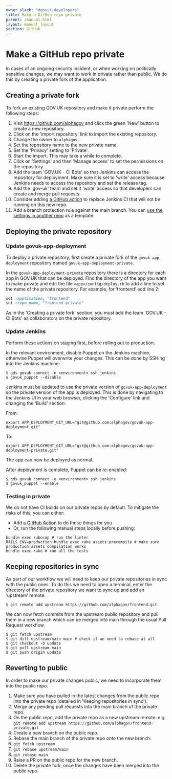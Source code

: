 ```yaml
---
owner_slack: "#govuk-developers"
title: Make a GitHub repo private
parent: /manual.html
layout: manual_layout
section: GitHub
---
```


# Make a GitHub repo private

In cases of an ongoing security incident, or when working on politically sensitive changes, we may want to work in private rather than public. We do this by creating a private fork of the application.

## Creating a private fork

To fork an existing GOV.UK repository and make it private perform the following steps:

1. Visit <https://github.com/alphagov> and click the green 'New' button to create a new repository.
1. Click on the 'import repository' link to import the existing repository.
1. Change the owner to `alphagov`.
1. Set the repository name to the new private name.
1. Set the 'Privacy' setting to 'Private'.
1. Start the import. This may take a while to complete.
1. Click on 'Settings' and then 'Manage access' to set the permissions on the repository.
1. Add the team 'GOV.UK - CI Bots' so that Jenkins can access the repository for deployment. Make sure it is set to 'write' access because Jenkins needs to access the repository and set the release tag.
1. Add the 'gov-uk' team and set it 'write' access so that developers can create and merge pull requests.
1. Consider adding [a GitHub action](https://github.com/search?q=org%3Aalphagov+%22Use+GitHub+Actions%22&type=Issues) to replace Jenkins CI that will not be running on this new repo.
1. Add a branch protection rule against the main branch. You can [use the settings in another repo](https://github.com/alphagov/government-frontend/settings/branches) as a template.

## Deploying the private repository

### Update govuk-app-deployment

To deploy a private repository, first create a private fork of the `govuk-app-deployment` repository named `govuk-app-deployment-private`.

In the `govuk-app-deployment-private` repository there is a directory for each app in GOV.UK that can be deployed. Find the directory of the app you want to make private and edit the file `<app>/config/deploy.rb` to add a line to set the name of the private repository. For example, for ‘frontend’ add line 2:

```ruby
set :application, "frontend"
set :repo_name, "frontend-private"
```

As in the 'Creating a private fork' section, you must add the team 'GOV.UK - CI Bots'
as collaborators on the private repository.

### Update Jenkins

Perform these actions on staging first, before rolling out to production.

In the relevant environment, disable Puppet on the Jenkins machine, otherwise Puppet will overwrite your changes.  This can be done by SSHing into the Jenkins machine:

```
$ gds govuk connect -e <environment> ssh jenkins
$ govuk_puppet --disable
```

Jenkins must be updated to use the private version of `govuk-app-deployment` so the private version of the app is deployed.  This is done by navigating to the Jenkins UI in your web browser, clicking the 'Configure' link and changing the 'Build' section:

From:

```
export APP_DEPLOYMENT_GIT_URL="git@github.com:alphagov/govuk-app-deployment.git"
```

To:

```
export APP_DEPLOYMENT_GIT_URL="git@github.com:alphagov/govuk-app-deployment-private.git"
```

The app can now be deployed as normal.

After deployment is complete, Puppet can be re-enabled:

```
$ gds govuk connect -e <environment> ssh jenkins
$ govuk_puppet --enable
```

### Testing in private

We do not have CI builds on our private repos by default. To mitigate the risks of this, you can either:

- Add [a GitHub Action](/manual/test-and-build-a-project-with-github-actions.html) to do these things for you
- Or, run the following manual steps locally before pushing:

```
bundle exec rubocop # run the linter
RAILS_ENV=production bundle exec rake assets:precompile # make sure production assets compilation works
bundle exec rake # run all the tests
```

## Keeping repositories in sync

As part of our workflow we will need to keep our private repositories in sync with the public ones. To do this we need to open a terminal, enter the directory of the private repository we want to sync up and add an ‘upstream’ remote.

```
$ git remote add upstream https://github.com/alphagov/frontend.git
```

We can now fetch commits from the upstream public repository and pull them in a new branch which can be merged into main through the usual Pull Request workflow.

```
$ git fetch upstream
$ git diff upstream/main main # check if we need to rebase at all
$ git checkout -b update
$ git pull upstream main
$ git push origin update
```

## Reverting to public

In order to make our private changes public, we need to incorporate them into the public repo.

1. Make sure you have pulled in the latest changes from the public repo into the private repo (detailed in 'Keeping repositories in sync').
1. Merge any pending pull requests into the main branch of the private repo.
1. On the public repo, add the private repo as a new upstream remote: e.g. `git remote add upstream https://github.com/alphagov/frontend-private.git`
1. Create a new branch on the public repo.
1. Rebase the main branch of the private repo onto the new branch:
1. `git fetch upstream`
1. `git rebase upstream/main`
1. `git rebase main`
1. Raise a PR on the public repo for the new branch.
1. Delete the private fork, once the changes have been merged into the public repo.
